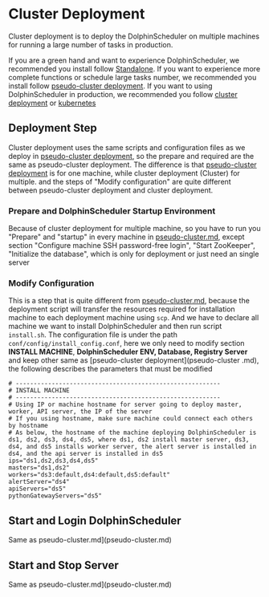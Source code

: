 # Cluster Deployment

Cluster deployment is to deploy the DolphinScheduler on multiple machines for running a large number of tasks in production.

If you are a green hand and want to experience DolphinScheduler, we recommended you install follow [Standalone](standalone.md). If you want to experience more complete functions or schedule large tasks number, we recommended you install follow [pseudo-cluster deployment](pseudo-cluster.md). If you want to using DolphinScheduler in production, we recommended you follow [cluster deployment](cluster.md) or [kubernetes](kubernetes.md)

## Deployment Step

Cluster deployment uses the same scripts and configuration files as we deploy in [pseudo-cluster deployment](pseudo-cluster.md), so the prepare and required are the same as pseudo-cluster deployment. The difference is that [pseudo-cluster deployment](pseudo-cluster.md) is for one machine, while cluster deployment (Cluster) for multiple. and the steps of "Modify configuration" are quite different between pseudo-cluster deployment and cluster deployment.

### Prepare and DolphinScheduler Startup Environment

Because of cluster deployment for multiple machine, so you have to run you "Prepare" and "startup" in every machine in [pseudo-cluster.md](pseudo-cluster.md), except section "Configure machine SSH password-free login", "Start ZooKeeper", "Initialize the database", which is only for deployment or just need an single server

### Modify Configuration

This is a step that is quite different from [pseudo-cluster.md](pseudo-cluster.md), because the deployment script will transfer the resources required for installation machine to each deployment machine using `scp`. And we have to declare all machine we want to install DolphinScheduler and then run script `install.sh`. The configuration file is under the path `conf/config/install_config.conf`, here we only need to modify section **INSTALL MACHINE**, **DolphinScheduler ENV, Database, Registry Server** and keep other same as [pseudo-cluster deployment](pseudo-cluster .md), the following describes the parameters that must be modified

```shell
# ---------------------------------------------------------
# INSTALL MACHINE
# ---------------------------------------------------------
# Using IP or machine hostname for server going to deploy master, worker, API server, the IP of the server
# If you using hostname, make sure machine could connect each others by hostname
# As below, the hostname of the machine deploying DolphinScheduler is ds1, ds2, ds3, ds4, ds5, where ds1, ds2 install master server, ds3, ds4, and ds5 installs worker server, the alert server is installed in ds4, and the api server is installed in ds5
ips="ds1,ds2,ds3,ds4,ds5"
masters="ds1,ds2"
workers="ds3:default,ds4:default,ds5:default"
alertServer="ds4"
apiServers="ds5"
pythonGatewayServers="ds5"
```

## Start and Login DolphinScheduler

Same as pseudo-cluster.md](pseudo-cluster.md)

## Start and Stop Server 

Same as pseudo-cluster.md](pseudo-cluster.md)